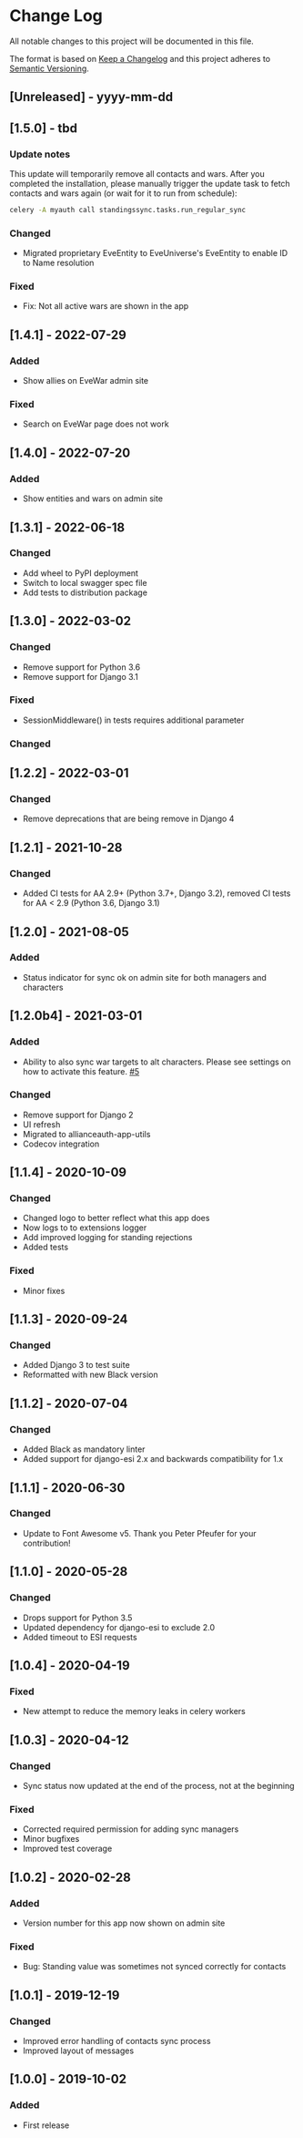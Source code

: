 # Change Log

All notable changes to this project will be documented in this file.

The format is based on [Keep a Changelog](http://keepachangelog.com/)
and this project adheres to [Semantic Versioning](http://semver.org/).

## [Unreleased] - yyyy-mm-dd

## [1.5.0] - tbd

### Update notes

This update will temporarily remove all contacts and wars. After you completed the installation, please manually trigger the update task to fetch contacts and wars again (or wait for it to run from schedule):

```bash
celery -A myauth call standingssync.tasks.run_regular_sync
```

### Changed

- Migrated proprietary EveEntity to EveUniverse's EveEntity to enable ID to Name resolution

### Fixed

- Fix: Not all active wars are shown in the app

## [1.4.1] - 2022-07-29

### Added

- Show allies on EveWar admin site

### Fixed

- Search on EveWar page does not work

## [1.4.0] - 2022-07-20

### Added

- Show entities and wars on admin site

## [1.3.1] - 2022-06-18

### Changed

- Add wheel to PyPI deployment
- Switch to local swagger spec file
- Add tests to distribution package

## [1.3.0] - 2022-03-02

### Changed

- Remove support for Python 3.6
- Remove support for Django 3.1

### Fixed

- SessionMiddleware() in tests requires additional parameter

### Changed

## [1.2.2] - 2022-03-01

### Changed

- Remove deprecations that are being remove in Django 4

## [1.2.1] - 2021-10-28

### Changed

- Added CI tests for AA 2.9+ (Python 3.7+, Django 3.2), removed CI tests for AA < 2.9 (Python 3.6, Django 3.1)

## [1.2.0] - 2021-08-05

### Added

- Status indicator for sync ok on admin site for both managers and characters

## [1.2.0b4] - 2021-03-01

### Added

- Ability to also sync war targets to alt characters. Please see settings on how to activate this feature. [#5](https://gitlab.com/ErikKalkoken/aa-standingssync/-/issues/5)

### Changed

- Remove support for Django 2
- UI refresh
- Migrated to allianceauth-app-utils
- Codecov integration

## [1.1.4] - 2020-10-09

### Changed

- Changed logo to better reflect what this app does
- Now logs to to extensions logger
- Add improved logging for standing rejections
- Added tests

### Fixed

- Minor fixes

## [1.1.3] - 2020-09-24

### Changed

- Added Django 3 to test suite
- Reformatted with new Black version

## [1.1.2] - 2020-07-04

### Changed

- Added Black as mandatory linter
- Added support for django-esi 2.x and backwards compatibility for 1.x

## [1.1.1] - 2020-06-30

### Changed

- Update to Font Awesome v5. Thank you Peter Pfeufer for your contribution!

## [1.1.0] - 2020-05-28

### Changed

- Drops support for Python 3.5
- Updated dependency for django-esi to exclude 2.0
- Added timeout to ESI requests

## [1.0.4] - 2020-04-19

### Fixed

- New attempt to reduce the memory leaks in celery workers

## [1.0.3] - 2020-04-12

### Changed

- Sync status now updated at the end of the process, not at the beginning

### Fixed

- Corrected required permission for adding sync managers
- Minor bugfixes
- Improved test coverage

## [1.0.2] - 2020-02-28

### Added

- Version number for this app now shown on admin site

### Fixed

- Bug: Standing value was sometimes not synced correctly for contacts

## [1.0.1] - 2019-12-19

### Changed

- Improved error handling of contacts sync process
- Improved layout of messages

## [1.0.0] - 2019-10-02

### Added

- First release
